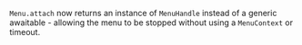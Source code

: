 `Menu.attach` now returns an instance of `MenuHandle` instead of a generic awaitable - allowing the menu to be stopped without using a `MenuContext` or timeout.
